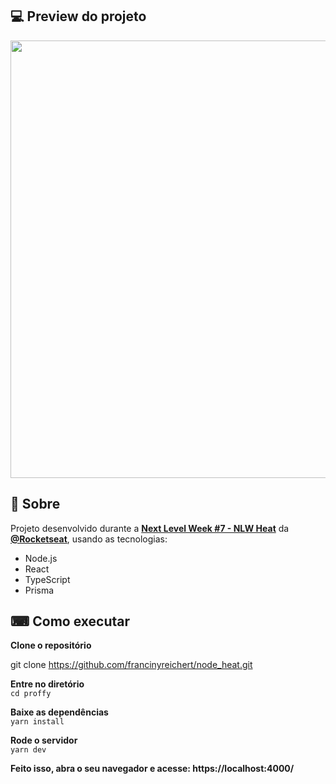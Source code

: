 <h2>💻 Preview do projeto </h2> 
<p align="center">
  <img src="" width="700" style="max-width:100%;">
 </p>
<h2> 📖 Sobre</h2> 
  <p>Projeto desenvolvido durante a <a href="https://nextlevelweek.com/inscricao/7"><strong>Next Level Week #7 - NLW Heat</strong></a> da <a href="https://github.com/Rocketseat"><strong>@Rocketseat</strong></a>, usando as tecnologias:</p>
  <ul>
    <li> Node.js </li>
    <li> React </li>
    <li> TypeScript </li>
    <li> Prisma </li>
  </ul>
  
<h2>⌨ Como executar </h2>
<strong>Clone o repositório</strong>
<p>git clone <a href="https://github.com/francinyreichert/node_heat.git">https://github.com/francinyreichert/node_heat.git</a></p>

<strong>Entre no diretório</strong><br>
 <code>cd proffy </code>

<strong>Baixe as dependências</strong><br>
 <code>yarn install </code>

<strong>Rode o servidor</strong><br>
  <code>yarn dev</code>

<strong>Feito isso, abra o seu navegador e acesse: https://localhost:4000/</strong>

